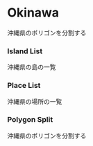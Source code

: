 Okinawa
===============

沖縄県のポリゴンを分割する

### Island List

沖縄県の島の一覧

### Place List

沖縄県の場所の一覧

### Polygon Split

沖縄県のポリゴンを分割する